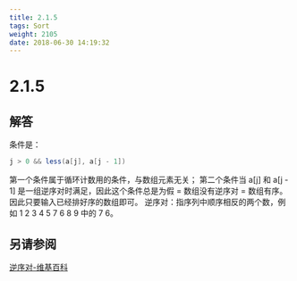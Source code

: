 ```yaml
---
title: 2.1.5
tags: Sort
weight: 2105
date: 2018-06-30 14:19:32
---
```


# 2.1.5


## 解答

条件是：

```csharp
j > 0 && less(a[j], a[j - 1])
```

第一个条件属于循环计数用的条件，与数组元素无关；
第二个条件当 a[j] 和 a[j - 1] 是一组逆序对时满足，因此这个条件总是为假 = 数组没有逆序对 = 数组有序。
因此只要输入已经排好序的数组即可。
逆序对：指序列中顺序相反的两个数，例如 1 2 3 4 5 7 6 8 9 中的 7 6。

## 另请参阅

[逆序对-维基百科](https://zh.wikipedia.org/zh-hans/逆序对)
